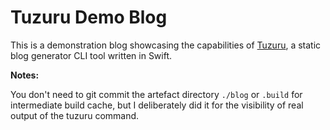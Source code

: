 # Tuzuru Demo Blog

This is a demonstration blog showcasing the capabilities of [Tuzuru](https://github.com/ainame/Tuzuru), a static blog generator CLI tool written in Swift.

**Notes:**

You don't need to git commit the artefact directory `./blog` or `.build` for intermediate build cache,
but I deliberately did it for the visibility of real output of the tuzuru command.
